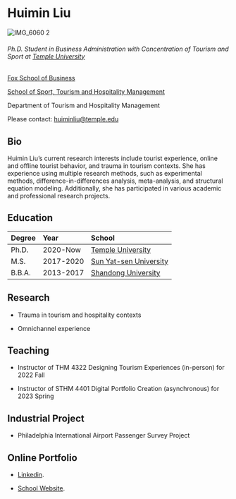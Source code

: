 # Huimin Liu
![IMG_6060 2](https://user-images.githubusercontent.com/70120727/221622049-652f5895-56c3-42e2-8a65-0811c0ebb0dd.JPG)

###### Ph.D. Student in Business Administration with Concentration of Tourism and Sport at [Temple University](https://www.temple.edu/)
[Fox School of Business](https://www.fox.temple.edu/)

[School of Sport, Tourism and Hospitality Management](https://sthm.temple.edu/)

Department of Tourism and Hospitality Management


Please contact: huiminliu@temple.edu

## Bio

Huimin Liu’s current research interests include tourist experience, online and offline tourist behavior, and trauma in tourism contexts. She has experience using multiple research methods, such as experimental methods, difference-in-differences analysis, meta-analysis, and structural equation modeling. Additionally, she has participated in various academic and professional research projects.


## Education

| Degree        | Year          | School  |
| ------------- |:-------------| :-----|
| Ph.D.         | 2020-Now      |  [Temple University](https://www.temple.edu/) |
| M.S.          | 2017-2020     |  [Sun Yat-sen University](https://www.sysu.edu.cn/sysuen/) |
| B.B.A.        | 2013-2017     |  [Shandong University](https://en.sdu.edu.cn/) |



## Research
* Trauma in tourism and hospitality contexts

* Omnichannel experience

## Teaching
* Instructor of THM 4322 Designing Tourism Experiences (in-person) for 2022 Fall

* Instructor of STHM 4401 Digital Portfolio Creation (asynchronous) for 2023 Spring

## Industrial Project
* Philadelphia International Airport Passenger Survey Project


## Online Portfolio

 * [Linkedin](https://www.linkedin.com/in/huimin-liu-245409178/).
 
 * [School Website](https://www.fox.temple.edu/directory/huimin-liu).




